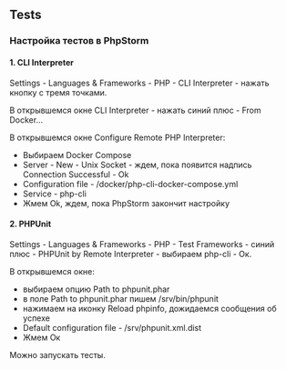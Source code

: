 ## Tests

### Настройка тестов в PhpStorm

#### 1. CLI Interpreter
   
Settings - Languages & Frameworks - PHP - CLI Interpreter - нажать кнопку с тремя точками.

В открывшемся окне CLI Interpreter - нажать синий плюс - From Docker...

В открывшемся окне Configure Remote PHP Interpreter:
  * Выбираем Docker Compose
  * Server - New - Unix Socket - ждем, пока появится надпись Connection Successful - Ok
  * Configuration file - /docker/php-cli-docker-compose.yml
  * Service - php-cli
  * Жмем Ok, ждем, пока PhpStorm закончит настройку

#### 2. PHPUnit

Settings - Languages & Frameworks - PHP - Test Frameworks - синий плюс - PHPUnit by Remote Interpreter - выбираем php-cli - Ок.

В открывшемся окне:
  * выбираем опцию Path to phpunit.phar
  * в поле Path to phpunit.phar пишем /srv/bin/phpunit
  * нажимаем на иконку Reload phpinfo, дожидаемся сообщения об успехе
  * Default configuration file - /srv/phpunit.xml.dist
  * Жмем Ок

Можно запускать тесты.
